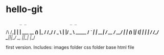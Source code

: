 hello-git
=========

          _ _                   _ _   
  /\  /\___| | | ___         __ _(_) |_ 
 / /_/ / _ \ | |/ _ \ _____ / _` | | __|
/ __  /  __/ | | (_) |_____| (_| | | |_ 
\/ /_/ \___|_|_|\___/       \__, |_|\__|
                            |___/       


                            
first version. 
Includes:
images folder
css folder
base html file